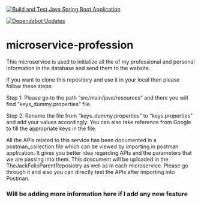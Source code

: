 [![Build and Test Java Spring Boot Application](https://github.com/Xaptured/microservice-profession/actions/workflows/build-and-test.yml/badge.svg)](https://github.com/Xaptured/microservice-profession/actions/workflows/build-and-test.yml)

[![Dependabot Updates](https://github.com/Xaptured/microservice-profession/actions/workflows/dependabot/dependabot-updates/badge.svg)](https://github.com/Xaptured/microservice-profession/actions/workflows/dependabot/dependabot-updates)

# microservice-profession

This microservice is used to initialize all the of my professional and personal information in the database and send them to the website. 

 

If you want to clone this repository and use it in your local then please follow these steps: 

 

Step 1: Please go to the path “src/main/java/resources” and there you will find “keys_dummy.properties” file. 

 

Step 2: Rename the file from “keys_dummy.properties” to “keys.properties” and add your values accordingly. You can also take reference from Google to fill the appropriate keys in the file. 

All the APIs related to this service has been documented in a postman_collection file which can be viewed by importing in postman application. It gives you better idea regarding APIs and the parameters that we are passing into them.
This doscument will be uploaded in the TheJackFolioParentReposiotry as well as in each microservice. Please go through it and also you can directly test the APIs after importing into Postman.

### Will be adding more information here if I add any new feature 
